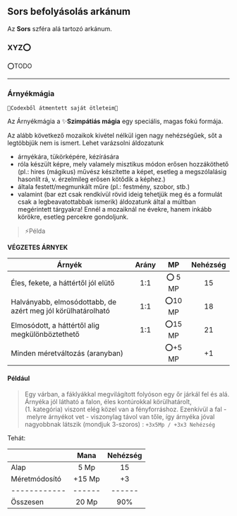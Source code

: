 ## Sors befolyásolás arkánum


Az **Sors** szféra alá tartozó arkánum.

### XYZ⭕

⭕TODO

---
### Árnyékmágia

```
🔆Codexből átmentett saját ötleteim🔆
```

Az Árnyékmágia a ✨**Szimpátiás mágia** egy speciális, magas fokú formája.

Az alább következő mozaikok kivétel nélkül igen nagy nehézségűek, sőt a legtöbbjük nem is ismert. Lehet varázsolni áldozatunk

- árnyékára, tükörképére, kézírására
- róla készült képre, mely valamely misztikus módon erősen hozzáköthető (pl.: hires (mágikus) művész készítette a képet, esetleg a megszólalásig hasonlít rá, v. érzelmileg erősen kötődik a képhez.)
- általa festett/megmunkált műre (pl.: festmény, szobor, stb.)
- valamint (bar ezt csak rendkívül rövid ideig tehetjük meg és a formulát csak a legbeavatottabbak ismerik) áldozatunk által a múltban megérintett tárgyakra! Ennél a mozaiknál ne évekre, hanem inkább körökre, esetleg percekre gondoljunk.

> ⚡Példa

**VÉGZETES ÁRNYEK**

| **Árnyék**                                                   | **Arány** | **MP** | **Nehézség** |
| ------------------------------------------------------------ | :-------: | :----: | :----------: |
| Éles, fekete, a háttértől jól elütő                          |    1:1    | ⭕ 5 MP |      15      |
| Halványabb, elmosódottabb, de azért meg jól körülhatárolható |    1:1    | ⭕10 MP |      18      |
| Elmosódott, a háttértől alig megkülönböztethető              |    1:1    | ⭕15 MP |      21      |
| Minden méretváltozás (aranyban)                              |           | ⭕+5 MP |      +1      |

#### Például
> Egy várban, a fáklyákkal megvilágított folyóson egy őr járkál fel és alá. Árnyéka jól látható a falon, éles kontúrokkal körülhatárolt, (1. kategória) viszont elég közel van a fényforráshoz. Ezenkívül a fal - melyre árnyékot vet - viszonylag távol van tőle, így árnyéka jóval nagyobbnak látszik (mondjuk 3-szoros) : `+3x5Mp / +3x3 Nehézség`

Tehát:

|               |  Mana  | Nehézség |
| ------------- |:------:|:--------:|
| Alap          |  5 Mp  |    15    |
| Méretmódosító | +15 Mp |    +3    |
| ------------  | ------ |  ------  |
| Összesen      | 20 Mp  |   90%    |

